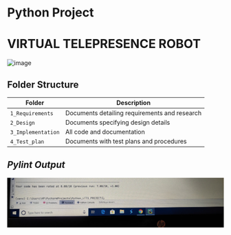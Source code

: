 # Python Project

# VIRTUAL TELEPRESENCE ROBOT

![image](https://courses.ece.cornell.edu/ece5990/ECE5725_Fall2019_Projects/Dec_13_Demo/Telepresence%20Robot/sg2439_ss3969/images/banner.jpg)

## Folder Structure

Folder             | Description
-------------------| -----------------------------------------
`1_Requirements`   | Documents detailing requirements and research
`2_Design`         | Documents specifying design details
`3_Implementation` | All code and documentation
`4_Test_plan`      | Documents with test plans and procedures

## *Pylint Output*
![image](https://github.com/259881/Python_miniproject/blob/07be8832629ea827a36ac34db181a592f917d97f/3_Implementation/pylint%20output.jpg)
